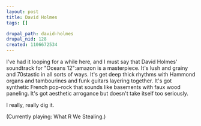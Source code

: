 ```yaml
--- 
layout: post
title: David Holmes
tags: []

drupal_path: david-holmes
drupal_nid: 128
created: 1106672534
---
```

I've had it looping for a while here, and I must say that David Holmes' soundtrack for "Oceans 12":amazon is a masterpiece. It's lush and grainy and 70stastic in all sorts of ways. It's get deep thick rhythms with Hammond organs and tambourines and funk guitars layering together. It's got synthetic French pop-rock that sounds like basements with faux wood paneling. It's got aesthetic arrogance but doesn't take itself too seriously.

I really, really dig it.

(Currently playing: What R We Stealing.)
